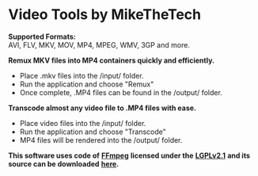 # Video Tools by MikeTheTech

**Supported Formats:**  
AVI, FLV, MKV, MOV, MP4, MPEG, WMV, 3GP and more.

**Remux MKV files into MP4 containers quickly and efficiently.**

*   Place .mkv files into the /input/ folder.
*   Run the application and choose "Remux"
*   Once complete, .MP4 files can be found in the /output/ folder.

**Transcode almost any video file to .MP4 files with ease.**

*   Place video files into the /input/ folder.
*   Run the application and choose "Transcode"
*   MP4 files will be rendered into the /output/ folder.

**This software uses code of** [**FFmpeg**](http://ffmpeg.org/) **licensed under the** [**LGPLv2.1**](http://www.gnu.org/licenses/old-licenses/lgpl-2.1.html) **and its source can be downloaded** [**here**](http://ffmpeg.org/)**.**
